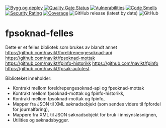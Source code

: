 [![Bygg og deploy](https://github.com/navikt/fpsoknad-felles/actions/workflows/build.yml/badge.svg)](https://github.com/navikt/fpsoknad-felles/actions/workflows/build.yml)
[![Quality Gate Status](https://sonarcloud.io/api/project_badges/measure?project=navikt_fpsoknad-felles&metric=alert_status)](https://sonarcloud.io/dashboard?id=navikt_fpsoknad-felles)
[![Vulnerabilities](https://sonarcloud.io/api/project_badges/measure?project=navikt_fpsoknad-felles&metric=vulnerabilities)](https://sonarcloud.io/dashboard?id=navikt_fpsoknad-felles)
[![Code Smells](https://sonarcloud.io/api/project_badges/measure?project=navikt_fpsoknad-felles&metric=code_smells)](https://sonarcloud.io/dashboard?id=navikt_fpsoknad-felles)
[![Security Rating](https://sonarcloud.io/api/project_badges/measure?project=navikt_fpsoknad-felles&metric=security_rating)](https://sonarcloud.io/dashboard?id=navikt_fpsoknad-felles)
[![Coverage](https://sonarcloud.io/api/project_badges/measure?project=navikt_fpsoknad-felles&metric=coverage)](https://sonarcloud.io/dashboard?id=navikt_fpsoknad-felles)
![GitHub release (latest by date)](https://img.shields.io/github/v/release/navikt/fpsoknad-felles)
![GitHub](https://img.shields.io/github/license/navikt/fpsoknad-felles)
# fpsoknad-felles

Dette er et felles bibliotek som brukes av blandt annet
https://github.com/navikt/foreldrepengesoknad-api
https://github.com/navikt/fpsoknad-mottak
https://github.com/navikt/fpinfo-historikk
https://github.com/navikt/fpinfo
https://github.com/navikt/fpsak-autotest.


Biblioteket inneholder:
* Kontrakt mellom foreldrepengesoknad-api og fpsoknad-mottak
* Kontrakt mellom fpsoknad-mottak og fpinfo-historikk,
* Kontrakt mellom fpsoknad-mottak og fpinfo,
* Mapper fra JSON til XML søknadsobjekt (som sendes videre til fpfordel for journalføring),
* Mappere fra XML til JSON søknadsobjekt for bruk i innsynsløsnignen,
* Utilities og søknadsbygger.
